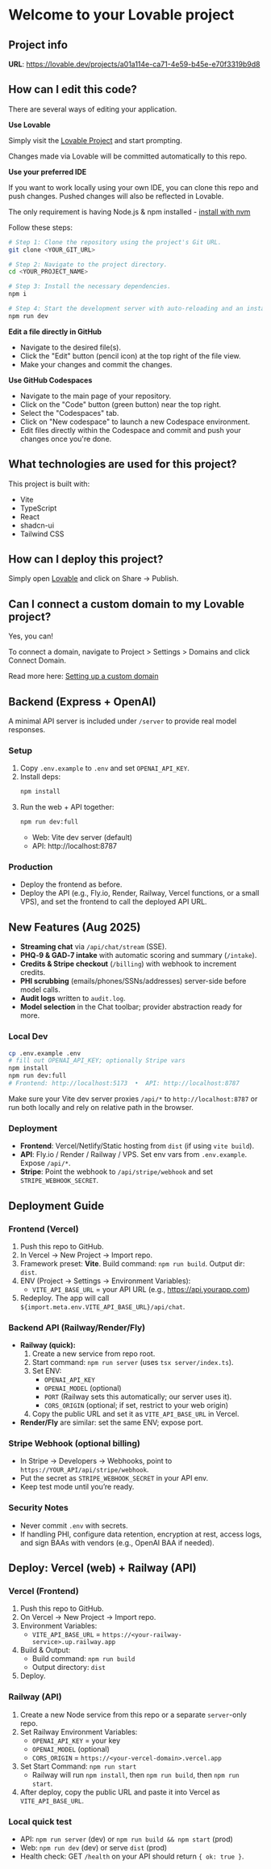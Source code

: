 # Welcome to your Lovable project

## Project info

**URL**: https://lovable.dev/projects/a01a114e-ca71-4e59-b45e-e70f3319b9d8

## How can I edit this code?

There are several ways of editing your application.

**Use Lovable**

Simply visit the [Lovable Project](https://lovable.dev/projects/a01a114e-ca71-4e59-b45e-e70f3319b9d8) and start prompting.

Changes made via Lovable will be committed automatically to this repo.

**Use your preferred IDE**

If you want to work locally using your own IDE, you can clone this repo and push changes. Pushed changes will also be reflected in Lovable.

The only requirement is having Node.js & npm installed - [install with nvm](https://github.com/nvm-sh/nvm#installing-and-updating)

Follow these steps:

```sh
# Step 1: Clone the repository using the project's Git URL.
git clone <YOUR_GIT_URL>

# Step 2: Navigate to the project directory.
cd <YOUR_PROJECT_NAME>

# Step 3: Install the necessary dependencies.
npm i

# Step 4: Start the development server with auto-reloading and an instant preview.
npm run dev
```

**Edit a file directly in GitHub**

- Navigate to the desired file(s).
- Click the "Edit" button (pencil icon) at the top right of the file view.
- Make your changes and commit the changes.

**Use GitHub Codespaces**

- Navigate to the main page of your repository.
- Click on the "Code" button (green button) near the top right.
- Select the "Codespaces" tab.
- Click on "New codespace" to launch a new Codespace environment.
- Edit files directly within the Codespace and commit and push your changes once you're done.

## What technologies are used for this project?

This project is built with:

- Vite
- TypeScript
- React
- shadcn-ui
- Tailwind CSS

## How can I deploy this project?

Simply open [Lovable](https://lovable.dev/projects/a01a114e-ca71-4e59-b45e-e70f3319b9d8) and click on Share -> Publish.

## Can I connect a custom domain to my Lovable project?

Yes, you can!

To connect a domain, navigate to Project > Settings > Domains and click Connect Domain.

Read more here: [Setting up a custom domain](https://docs.lovable.dev/tips-tricks/custom-domain#step-by-step-guide)

## Backend (Express + OpenAI)

A minimal API server is included under `/server` to provide real model responses.

### Setup
1. Copy `.env.example` to `.env` and set `OPENAI_API_KEY`.
2. Install deps:
   ```bash
   npm install
   ```
3. Run the web + API together:
   ```bash
   npm run dev:full
   ```
   - Web: Vite dev server (default)
   - API: http://localhost:8787

### Production
- Deploy the frontend as before.
- Deploy the API (e.g., Fly.io, Render, Railway, Vercel functions, or a small VPS), and set the frontend to call the deployed API URL.

## New Features (Aug 2025)
- **Streaming chat** via `/api/chat/stream` (SSE).
- **PHQ‑9 & GAD‑7 intake** with automatic scoring and summary (`/intake`).
- **Credits & Stripe checkout** (`/billing`) with webhook to increment credits.
- **PHI scrubbing** (emails/phones/SSNs/addresses) server-side before model calls.
- **Audit logs** written to `audit.log`.
- **Model selection** in the Chat toolbar; provider abstraction ready for more.

### Local Dev
```bash
cp .env.example .env
# fill out OPENAI_API_KEY; optionally Stripe vars
npm install
npm run dev:full
# Frontend: http://localhost:5173  •  API: http://localhost:8787
```
Make sure your Vite dev server proxies `/api/*` to `http://localhost:8787` or run both locally and rely on relative path in the browser.

### Deployment
- **Frontend**: Vercel/Netlify/Static hosting from `dist` (if using `vite build`).
- **API**: Fly.io / Render / Railway / VPS. Set env vars from `.env.example`. Expose `/api/*`.
- **Stripe**: Point the webhook to `/api/stripe/webhook` and set `STRIPE_WEBHOOK_SECRET`.

## Deployment Guide

### Frontend (Vercel)
1. Push this repo to GitHub.
2. In Vercel → New Project → Import repo.
3. Framework preset: **Vite**. Build command: `npm run build`. Output dir: `dist`.
4. ENV (Project → Settings → Environment Variables):
   - `VITE_API_BASE_URL` = your API URL (e.g., https://api.yourapp.com)
5. Redeploy. The app will call `${import.meta.env.VITE_API_BASE_URL}/api/chat`.

### Backend API (Railway/Render/Fly)
- **Railway (quick):**
  1. Create a new service from repo root.
  2. Start command: `npm run server` (uses `tsx server/index.ts`).
  3. Set ENV:
     - `OPENAI_API_KEY`
     - `OPENAI_MODEL` (optional)
     - `PORT` (Railway sets this automatically; our server uses it).
     - `CORS_ORIGIN` (optional; if set, restrict to your web origin)
  4. Copy the public URL and set it as `VITE_API_BASE_URL` in Vercel.
- **Render/Fly** are similar: set the same ENV; expose port.

### Stripe Webhook (optional billing)
- In Stripe → Developers → Webhooks, point to `https://YOUR_API/api/stripe/webhook`.
- Put the secret as `STRIPE_WEBHOOK_SECRET` in your API env.
- Keep test mode until you’re ready.

### Security Notes
- Never commit `.env` with secrets.
- If handling PHI, configure data retention, encryption at rest, access logs, and sign BAAs with vendors (e.g., OpenAI BAA if needed).

## Deploy: Vercel (web) + Railway (API)

### Vercel (Frontend)
1. Push this repo to GitHub.
2. On Vercel → New Project → Import repo.
3. Environment Variables:
   - `VITE_API_BASE_URL` = `https://<your-railway-service>.up.railway.app`
4. Build & Output:
   - Build command: `npm run build`
   - Output directory: `dist`
5. Deploy.

### Railway (API)
1. Create a new Node service from this repo or a separate `server`-only repo.
2. Set Railway Environment Variables:
   - `OPENAI_API_KEY` = your key
   - `OPENAI_MODEL` (optional)
   - `CORS_ORIGIN` = `https://<your-vercel-domain>.vercel.app`
3. Set Start Command: `npm run start`
   - Railway will run `npm install`, then `npm run build`, then `npm run start`.
4. After deploy, copy the public URL and paste it into Vercel as `VITE_API_BASE_URL`.

### Local quick test
- API: `npm run server` (dev) or `npm run build && npm start` (prod)
- Web: `npm run dev` (dev) or serve `dist` (prod)
- Health check: GET `/health` on your API should return `{ ok: true }`.
